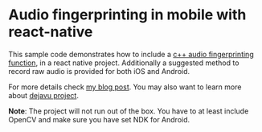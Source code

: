 # Audio fingerprinting in mobile with react-native

This sample code demonstrates how to include a [c++ audio fingerprinting function](https://github.com/salsowelim/dejavu_cpp_port), in a react native project. Additionally a suggested method to record raw audio is provided for both iOS and Android. 

For more details check [my blog post](http://en.suliman.ws/posts/mafp). You may also want to learn more about [dejavu project](https://github.com/worldveil/dejavu).

**Note**: The project will not run out of the box. You have to at least include OpenCV and make sure you have set NDK for Android.
